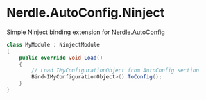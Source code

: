 # Nerdle.AutoConfig.Ninject

Simple Ninject binding extension for [Nerdle.AutoConfig](https://github.com/edpollitt/Nerdle.AutoConfig)

```csharp
class MyModule : NinjectModule
{
    public override void Load()
    {
        // Load IMyConfigurationObject from AutoConfig section
        Bind<IMyConfigurationObject>().ToConfig();
    }
}
```
